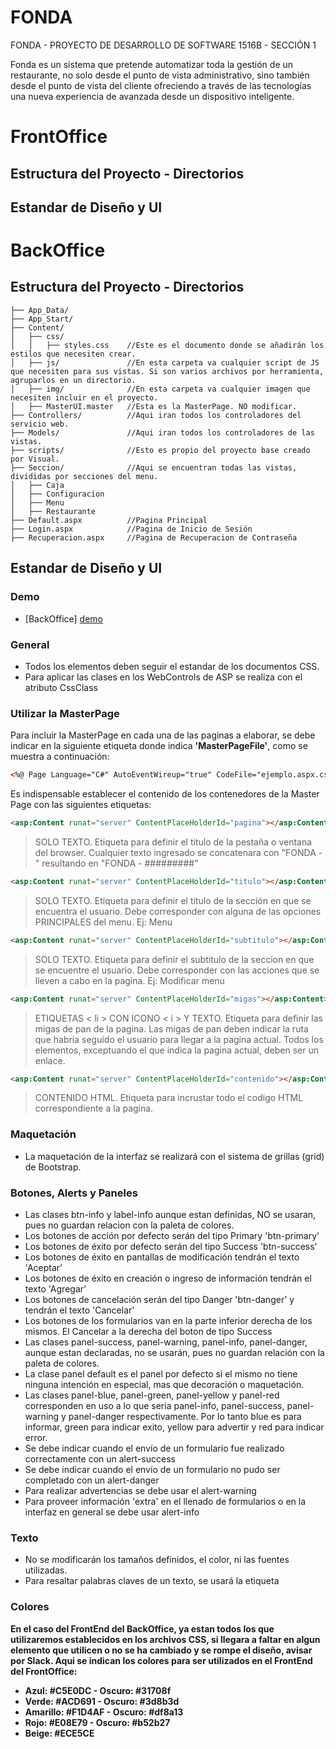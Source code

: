 # FONDA
FONDA - PROYECTO DE DESARROLLO DE SOFTWARE 1516B - SECCIÓN 1

Fonda es un sistema que pretende automatizar toda la gestión de un restaurante, no solo
desde el punto de vista administrativo, sino también desde el punto de vista
del cliente ofreciendo a través de las tecnologías una nueva experiencia de
avanzada desde un dispositivo inteligente.

# FrontOffice

## Estructura del Proyecto - Directorios

## Estandar de Diseño y UI

# BackOffice

## Estructura del Proyecto - Directorios
```
├── App_Data/
├── App_Start/
├── Content/
│   ├── css/
│   │   ├── styles.css    //Este es el documento donde se añadirán los estilos que necesiten crear.
│   ├── js/               //En esta carpeta va cualquier script de JS que necesiten para sus vistas. Si son varios archivos por herramienta, agruparlos en un directorio.
│   ├── img/              //En esta carpeta va cualquier imagen que necesiten incluir en el proyecto.
│   ├── MasterUI.master   //Esta es la MasterPage. NO modificar.
├── Controllers/          //Aqui iran todos los controladores del servicio web.
├── Models/               //Aqui iran todos los controladores de las vistas.
├── scripts/              //Esto es propio del proyecto base creado por Visual.
├── Seccion/              //Aqui se encuentran todas las vistas, divididas por secciones del menu.
│   ├── Caja
│   ├── Configuracion
│   ├── Menu
│   ├── Restaurante
├── Default.aspx          //Pagina Principal
├── Login.aspx            //Pagina de Inicio de Sesión
├── Recuperacion.aspx     //Pagina de Recuperacion de Contraseña
```

## Estandar de Diseño y UI

### Demo
* [BackOffice] [demo]

### General
- Todos los elementos deben seguir el estandar de los documentos CSS.
- Para aplicar las clases en los WebControls de ASP se realiza con el atributo CssClass
### Utilizar la MasterPage

Para incluir la MasterPage en cada una de las paginas a elaborar, se debe indicar en la siguiente etiqueta donde indica **'MasterPageFile'**, como se muestra a continuación:

```html
<%@ Page Language="C#" AutoEventWireup="true" CodeFile="ejemplo.aspx.cs" Inherits="ejemplo" MasterPageFile="MasterUI.master" %>
```
Es indispensable establecer el contenido de los contenedores de la Master Page con las siguientes etiquetas:
```html
<asp:Content runat="server" ContentPlaceHolderId="pagina"></asp:Content>
```

> SOLO TEXTO. Etiqueta para definir el titulo de la pestaña o ventana del browser. Cualquier texto ingresado se concatenara con "FONDA - " resultando en "FONDA - #########"

```html
<asp:Content runat="server" ContentPlaceHolderId="titulo"></asp:Content>
```

> SOLO TEXTO. Etiqueta para definir el titulo de la sección en que se encuentra el usuario. Debe corresponder con alguna de las opciones PRINCIPALES del menu. Ej: Menu

```html
<asp:Content runat="server" ContentPlaceHolderId="subtitulo"></asp:Content>
```

> SOLO TEXTO. Etiqueta para definir el subtitulo de la seccion en que se encuentre el usuario. Debe corresponder con las acciones que se lleven a cabo en la pagina. Ej: Modificar menu

```html
<asp:Content runat="server" ContentPlaceHolderId="migas"></asp:Content>
```

> ETIQUETAS < li > CON ICONO < i > Y TEXTO. Etiqueta para definir las migas de pan de la pagina. Las migas de pan deben indicar la ruta que habria seguido el usuario para llegar a la pagina actual. Todos los elementos, exceptuando el que indica la pagina actual, deben ser un enlace.

```html
<asp:Content runat="server" ContentPlaceHolderId="contenido"></asp:Content>
```

> CONTENIDO HTML. Etiqueta para incrustar todo el codigo HTML correspondiente a la pagina.

### Maquetación
- La maquetación de la interfaz se realizará con el sistema de grillas (grid) de Bootstrap.

### Botones, Alerts y Paneles
- Las clases btn-info y label-info aunque estan definidas, NO se usaran, pues no guardan relacion con la paleta de colores.
- Los botones de acción por defecto serán del tipo Primary 'btn-primary'
- Los botones de éxito por defecto serán del tipo Success 'btn-success'
- Los botones de éxito en pantallas de modificación tendrán el texto 'Aceptar'
- Los botones de éxito en creación o ingreso de información tendrán el texto 'Agregar'
- Los botones de cancelación serán del tipo Danger 'btn-danger' y tendrán el texto 'Cancelar'
- Los botones de los formularios van en la parte inferior derecha de los mismos. El Cancelar a la derecha del boton de tipo Success
- Las clases panel-success, panel-warning, panel-info, panel-danger, aunque estan declaradas, no se usarán, pues no guardan relación con la paleta de colores.
- La clase panel default es el panel por defecto si el mismo no tiene ninguna intención en especial, mas que decoración o maquetación.
- Las clases panel-blue, panel-green, panel-yellow y panel-red corresponden en uso a lo que seria panel-info, panel-success, panel-warning y panel-danger respectivamente. Por lo tanto blue es para informar, green para indicar exito, yellow para advertir y red para indicar error.
- Se debe indicar cuando el envío de un formulario fue realizado correctamente con un alert-success
- Se debe indicar cuando el envío de un formulario no pudo ser completado con un alert-danger
- Para realizar advertencias se debe usar el alert-warning
- Para proveer información 'extra' en el llenado de formularios o en la interfaz en general se debe usar alert-info

### Texto
- No se modificarán los tamaños definidos, el color, ni las fuentes utilizadas.
- Para resaltar palabras claves de un texto, se usará la etiqueta <strong>

### Colores
En el caso del FrontEnd del BackOffice, ya estan todos los que utilizaremos establecidos en los archivos CSS, si llegara a faltar en algun elemento que utilicen o no se ha cambiado y se rompe el diseño, avisar por Slack. Aqui se indican los colores para ser utilizados en el FrontEnd del FrontOffice:

- Azul: #C5E0DC - Oscuro: #31708f
- Verde: #ACD691 - Oscuro: #3d8b3d
- Amarillo: #F1D4AF - Oscuro: #df8a13
- Rojo: #E08E79 - Oscuro: #b52b27
- Beige: #ECE5CE


[demo]: <http://gbsojo.github.io/BackOfficeTemplate>
